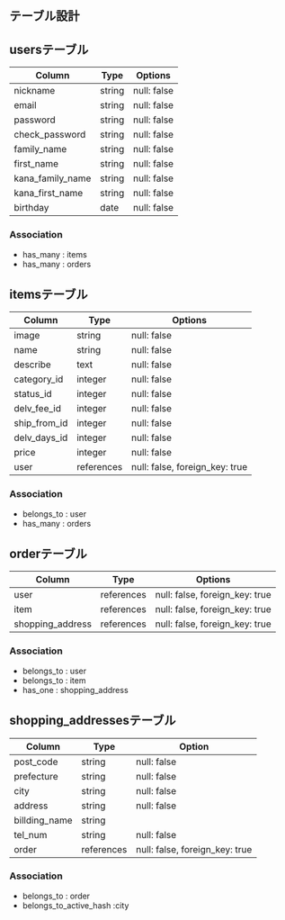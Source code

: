 ## テーブル設計

## usersテーブル
| Column           | Type   | Options     |
| ---------------- | ------ | ----------- |
| nickname         | string | null: false |
| email            | string | null: false |
| password         | string | null: false |
| check_password   | string | null: false |
| family_name      | string | null: false |
| first_name       | string | null: false |
| kana_family_name | string | null: false |
| kana_first_name  | string | null: false |
| birthday         | date   | null: false |

### Association
- has_many : items
- has_many : orders
<!-- - has_many : comments -->


## itemsテーブル
| Column       | Type       | Options                        |
| ------------ | ---------- | ------------------------------ |
| image        | string     | null: false                    |
| name         | string     | null: false                    |
| describe     | text       | null: false                    |
| category_id  | integer    | null: false                    |
| status_id    | integer    | null: false                    |
| delv_fee_id  | integer    | null: false                    |
| ship_from_id | integer    | null: false                    |
| delv_days_id | integer    | null: false                    |
| price        | integer    | null: false                    |
| user         | references | null: false, foreign_key: true |

### Association
- belongs_to : user
- has_many : orders
<!-- - has_many : comments -->


<!-- ## commentsテーブル
| Column         | Type       | Options                        |
| -------------- | ---------- | ------------------------------ |
| content        | text       | null: false                    |
| user           | references | null: false, foreign_key: true |
| item           | references | null: false, foreign_key: true |

### Association
- belongs_to : user
- belongs_to : item -->


## orderテーブル
| Column           | Type       | Options                        |
| ---------------- | ---------- | ------------------------------ |
| user             | references | null: false, foreign_key: true |
| item             | references | null: false, foreign_key: true |
| shopping_address | references | null: false, foreign_key: true |

### Association
- belongs_to : user
- belongs_to : item
- has_one : shopping_address

## shopping_addressesテーブル
| Column        | Type       | Option                         |
| ------------- | ---------- | -------------------------------|
| post_code     | string     | null: false                    |
| prefecture    | string     | null: false                    |
| city          | string     | null: false                    |
| address       | string     | null: false                    |
| billding_name | string     |                                |
| tel_num       | string     | null: false                    |
| order         | references | null: false, foreign_key: true |

### Association
- belongs_to : order
- belongs_to_active_hash :city